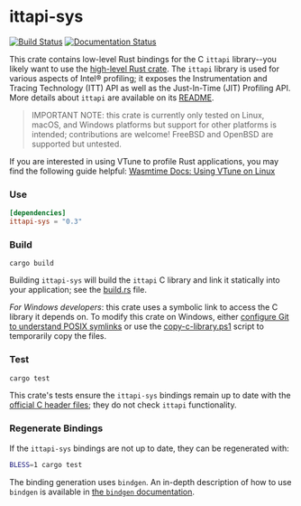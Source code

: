 # ittapi-sys

[![Build Status](https://github.com/intel/ittapi/workflows/CI/badge.svg)][ci]
[![Documentation Status](https://docs.rs/ittapi-sys/badge.svg)][docs]

This crate contains low-level Rust bindings for the C `ittapi` library--you likely want to use the
[high-level Rust crate]. The `ittapi` library is used for various aspects of Intel&reg; profiling;
it exposes the Instrumentation and Tracing Technology (ITT) API as well as the Just-In-Time (JIT)
Profiling API. More details about `ittapi` are available on its [README].

[ci]: https://github.com/intel/ittapi/actions/workflows/main.yml
[docs]: https://docs.rs/ittapi-sys
[high-level Rust crate]: https://crates.io/crates/ittapi
[README]: https://github.com/intel/ittapi#readme

> IMPORTANT NOTE: this crate is currently only tested on Linux, macOS, and Windows platforms but
> support for other platforms is intended; contributions are welcome! FreeBSD and OpenBSD are
> supported but untested.

If you are interested in using VTune to profile Rust applications, you may find the following guide
helpful: [Wasmtime Docs: Using VTune on
Linux](https://docs.wasmtime.dev/examples-profiling-vtune.html)


### Use

```toml
[dependencies]
ittapi-sys = "0.3"
```


### Build

```
cargo build
```

Building `ittapi-sys` will build the `ittapi` C library and link it statically into your
application; see the [build.rs] file.

[build.rs]: https://github.com/intel/ittapi/blob/master/rust/build.rs

_For Windows developers_: this crate uses a symbolic link to access the C library it depends on. To
modify this crate on Windows, either [configure Git to understand POSIX symlinks] or use the
[copy-c-library.ps1] script to temporarily copy the files.

[configure Git to understand POSIX symlinks]: https://github.com/git-for-windows/git/wiki/Symbolic-Links
[copy-c-library.ps1]: scripts/copy-c-library.ps1


### Test

```sh
cargo test
```

This crate's tests ensure the `ittapi-sys` bindings remain up to date with the [official C header
files]; they do not check `ittapi` functionality.

[official C header files]: https://github.com/intel/ittapi/tree/master/include


### Regenerate Bindings

If the `ittapi-sys` bindings are not up to date, they can be regenerated with:

```sh
BLESS=1 cargo test
```

The binding generation uses `bindgen`. An in-depth description of how to use `bindgen` is available
in [the `bindgen` documentation][bindgen docs].

[bindgen docs]: https://rust-lang.github.io/rust-bindgen/
